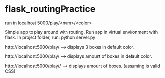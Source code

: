 # flask_routingPractice
run in localhost 5000/play/&lt;num>/&lt;color> 


Simple app to play around with routing.
Run app in virtual environment with flask. 
In project folder, run: python server.py

http://localhost:5000/play/ --> displays 3 boxes in default color.

http://localhost:5000/play/<number> --> displays <number> amount of boxes in default color.

http://localhost:5000/play/<number>/<color> --> displays <number> amount of <color> boxes. (assuming <color> is valid CSS)
